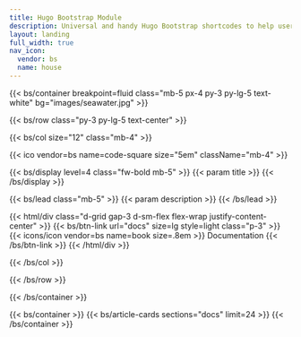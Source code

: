 ```yaml
---
title: Hugo Bootstrap Module
description: Universal and handy Hugo Bootstrap shortcodes to help users to build sites.
layout: landing
full_width: true
nav_icon:
  vendor: bs
  name: house
---
```


{{< bs/container breakpoint=fluid class="mb-5 px-4 py-3 py-lg-5 text-white" bg="images/seawater.jpg" >}}

{{< bs/row class="py-3 py-lg-5 text-center" >}}

{{< bs/col size="12" class="mb-4" >}}

{{< ico vendor=bs name=code-square size="5em" className="mb-4" >}}

{{< bs/display level=4 class="fw-bold mb-5" >}}
  {{< param title >}}
{{< /bs/display >}}

{{< bs/lead class="mb-5" >}}
  {{< param description >}}
{{< /bs/lead >}}

{{< html/div class="d-grid gap-3 d-sm-flex flex-wrap justify-content-center" >}}
  {{< bs/btn-link url="docs" size=lg style=light class="p-3" >}}
    {{< icons/icon vendor=bs name=book size=.8em >}} Documentation
  {{< /bs/btn-link >}}
{{< /html/div >}}

{{< /bs/col >}}

{{< /bs/row >}}

{{< /bs/container >}}

{{< bs/container >}}
{{< bs/article-cards sections="docs" limit=24 >}}
{{< /bs/container >}}
